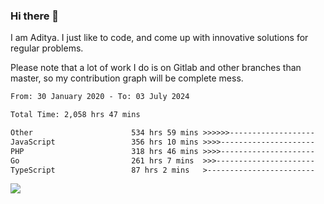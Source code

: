 ### Hi there 👋

I am Aditya. I just like to code, and come up with innovative solutions for regular problems.

Please note that a lot of work I do is on Gitlab and other branches than master, so my contribution graph will be complete mess.

<!--START_SECTION:waka-->

```txt
From: 30 January 2020 - To: 03 July 2024

Total Time: 2,058 hrs 47 mins

Other                      534 hrs 59 mins >>>>>>-------------------   25.99 %
JavaScript                 356 hrs 10 mins >>>>---------------------   17.30 %
PHP                        318 hrs 46 mins >>>>---------------------   15.48 %
Go                         261 hrs 7 mins  >>>----------------------   12.68 %
TypeScript                 87 hrs 2 mins   >------------------------   04.23 %
```

<!--END_SECTION:waka-->

![](https://komarev.com/ghpvc/?username=BrainBuzzer)
